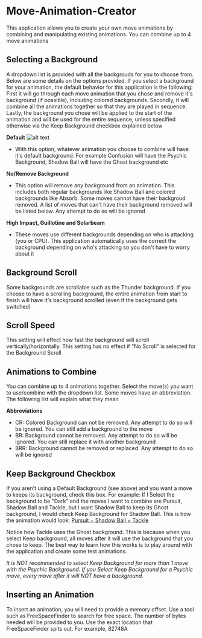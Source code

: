 # Move-Animation-Creator

This application allows you to create your own move animations by combining and manipulating existing animations. You can combine up to 4 move animations 

## Selecting a Background
A dropdown list is provided with all the backgrouds for you to choose from. Below are some details on the options provided. If you select a background for your animation, the default behavior for this application is the following: First it will go through each move animation that you chose and remove it's background (if possible), including colored backgrounds. Secondly, it will combine all the animations together so that they are played in sequence. Lastly, the background you chose will be applied to the start of the animation and will be used for the entire sequence, unless specified otherwise via the Keep Background checkbox explained below

**Default**
![alt text](https://imgur.com/dHQI22X)
* With this option, whatever animation you choose to combine will have it's default background. For example Confusion will have the Psychic Background, Shadow Ball will have the Ghost background etc

**No/Remove Background**
* This option will remove any background from an animation. This includes both regular backgrounds like Shadow Ball and colored backgrounds like Absorb. Some moves cannot have their backgroud removed. A list of moves that can't have their background removed will be listed below. Any attempt to do so will be ignored

**High Impact, Guillotine and Solarbeam**
* These moves use different backgrounds depending on who is attacking (you or CPU). This application automatically uses the correct the background depending on who's attacking so you don't have to worry about it

## Background Scroll
Some backgrounds are scrollable such as the Thunder background. If you choose to have a scrolling background, the entire animation from start to finish will have it's background scrolled (even if the background gets switched) 

## Scroll Speed
This setting will effect how fast the background will scroll vertically/horizontally. This setting has no effect if "No Scroll" is selected for the Background Scroll

## Animations to Combine
You can combine up to 4 animations together. Select the move(s) you want to use/combine with the dropdown list. Some moves have an abbreviation. The following list will explain what they mean

**Abbreviations**

* CR: Colored Background can not be removed. Any attempt to do so will be ignored. You can still add a background to the move
* BR: Background cannot be removed. Any attempt to do so will be ignored. You can still replace it with another background
* BRR: Background cannot be removed or replaced. Any attempt to do so will be ignored

## Keep Background Checkbox
If you aren't using a Default Background (see above) and you want a move to keeps its background, check this box. For example: If I Select the background to be "Dark" and the moves I want to combine are Pursuit, Shadow Ball and Tackle, but I want Shadow Ball to keep its Ghost background, I would check Keep Background for Shadow Ball. This is how the animation would look: [Pursuit + Shadow Ball + Tackle](https://www.youtube.com/watch?v=QOTW5hlX6XE&ab_channel=KakashiSensei)

Notice how Tackle uses the Ghost background. This is because when you select Keep background, all moves after it will use the background that you chose to keep. The best way to learn how this works is to play around with the application and create some test animations.

*It is NOT recommended to select Keep Background for more than 1 move with the Psychic Background. If you Select Keep Background for a Psychic move, every move after it will NOT have a background.*

## Inserting an Animation
To insert an animation, you will need to provide a memory offset. Use a tool such as FreeSpaceFinder to search for free space. The number of bytes needed will be provided to you. Use the exact location that FreeSpaceFinder spits out. For example, 82748A



